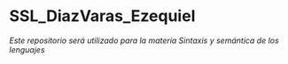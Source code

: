 # SSL_DiazVaras_Ezequiel

*Este repositorio será utilizado para la materia Sintaxis y semántica de los lenguajes*